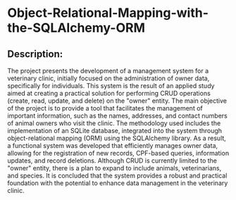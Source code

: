 # Object-Relational-Mapping-with-the-SQLAlchemy-ORM
## Description:
The project presents the development of a management system for a veterinary clinic, initially focused on the administration of owner data, specifically for individuals. This system is the result of an applied study aimed at creating a practical solution for performing CRUD operations (create, read, update, and delete) on the "owner" entity. The main objective of the project is to provide a tool that facilitates the management of important information, such as the names, addresses, and contact numbers of animal owners who visit the clinic. The methodology used includes the implementation of an SQLite database, integrated into the system through object-relational mapping (ORM) using the SQLAlchemy library. As a result, a functional system was developed that efficiently manages owner data, allowing for the registration of new records, CPF-based queries, information updates, and record deletions. Although CRUD is currently limited to the "owner" entity, there is a plan to expand to include animals, veterinarians, and species. It is concluded that the system provides a robust and practical foundation with the potential to enhance data management in the veterinary clinic.
